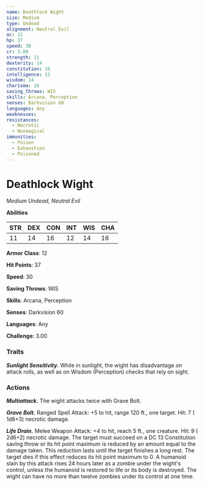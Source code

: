 ```yaml
---
name: Deathlock Wight
size: Medium
type: Undead
alignment: Neutral Evil
ac: 12
hp: 37
speed: 30
cr: 3.00
strength: 11
dexterity: 14
constitution: 16
intelligence: 12
wisdom: 14
charisma: 16
saving_throws: WIS
skills: Arcana, Perception
senses: Darkvision 60
languages: Any
weaknesses:
resistances:
  - Necrotic
  - Nonmagical
immunities:
  - Poison
  - Exhaustion
  - Poisoned
---
```


# Deathlock Wight

*Medium Undead, Neutral Evil*

**Abilities**

| STR | DEX | CON | INT | WIS | CHA |
| --- | --- | --- | --- | --- | --- |
| 11 | 14 | 16 | 12 | 14 | 16 |

**Armor Class**: 12

**Hit Points**: 37

**Speed**: 30

**Saving Throws**: WIS

**Skills**: Arcana, Perception

**Senses**: Darkvision 60

**Languages**: Any

**Challenge**: 3.00


### Traits
***Sunlight Sensitivity.*** While in sunlight, the wight has disadvantage on attack rolls, as well as on Wisdom (Perception) checks that rely on sight.


### Actions
***Multiattack.*** The wight attacks twice with Grave Bolt.

***Grave Bolt.*** Ranged Spell Attack:  +5 to hit, range 120 ft., one target. Hit: 7 ( 1d8+3) necrotic damage.

***Life Drain.*** Melee Weapon Attack:  +4 to hit, reach 5 ft., one creature. Hit: 9 ( 2d6+2) necrotic damage. The target must succeed on a DC 13 Constitution saving throw or its hit point maximum is reduced by an amount equal to the damage taken. This reduction lasts until the target finishes a long rest. The target dies if this effect reduces its hit point maximum to 0. A humanoid slain by this attack rises 24 hours later as a zombie under the wight's control, unless the humanoid is restored to life or its body is destroyed. The wight can have no more than twelve zombies under its control at one time.

